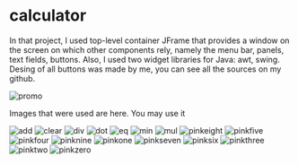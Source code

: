 # calculator

In that project, I used top-level container JFrame that provides a window on the screen on which other components rely, namely the menu bar, panels, text fields, buttons. Also, I used two widget libraries for Java: awt, swing. Desing of all buttons was made by me, you can see all the sources on my github.  

![promo](https://user-images.githubusercontent.com/31312260/74053643-4ca24080-49ed-11ea-9cf3-9c5d75cb591a.jpg)






Images that were used are here. You may use it





![add](https://user-images.githubusercontent.com/31312260/74053460-eb7a6d00-49ec-11ea-9701-976f69a01e84.png)
![clear](https://user-images.githubusercontent.com/31312260/74053463-ed443080-49ec-11ea-8147-3b5b6dd819e3.png)
![div](https://user-images.githubusercontent.com/31312260/74053464-eddcc700-49ec-11ea-9ed6-0a3e866dcb4d.png)
![dot](https://user-images.githubusercontent.com/31312260/74053465-eddcc700-49ec-11ea-8a70-6219c32da93b.png)
![eq](https://user-images.githubusercontent.com/31312260/74053466-ee755d80-49ec-11ea-8b97-1bb4ab304d09.png)
![min](https://user-images.githubusercontent.com/31312260/74053468-ef0df400-49ec-11ea-94d8-1f4f8c1c43d2.png)
![mul](https://user-images.githubusercontent.com/31312260/74053470-ef0df400-49ec-11ea-9a53-d53db2b66a8a.png)
![pinkeight](https://user-images.githubusercontent.com/31312260/74053471-efa68a80-49ec-11ea-8c63-c43f5dac01ca.png)
![pinkfive](https://user-images.githubusercontent.com/31312260/74053472-efa68a80-49ec-11ea-902f-6947d332ccc0.png)
![pinkfour](https://user-images.githubusercontent.com/31312260/74053473-efa68a80-49ec-11ea-93ee-5cb5b1cc1548.png)
![pinknine](https://user-images.githubusercontent.com/31312260/74053475-f03f2100-49ec-11ea-8adf-b1b6631ec3fa.png)
![pinkone](https://user-images.githubusercontent.com/31312260/74053476-f03f2100-49ec-11ea-85bd-441971841d34.png)
![pinkseven](https://user-images.githubusercontent.com/31312260/74053478-f0d7b780-49ec-11ea-836e-ab3d155569d8.png)
![pinksix](https://user-images.githubusercontent.com/31312260/74053479-f0d7b780-49ec-11ea-8ea3-e1a7106841c9.png)
![pinkthree](https://user-images.githubusercontent.com/31312260/74053481-f0d7b780-49ec-11ea-9ea6-a34b87e9aee0.png)
![pinktwo](https://user-images.githubusercontent.com/31312260/74053482-f1704e00-49ec-11ea-83b6-2247a0220681.png)
![pinkzero](https://user-images.githubusercontent.com/31312260/74053483-f1704e00-49ec-11ea-8733-1ef185674e4d.png)
